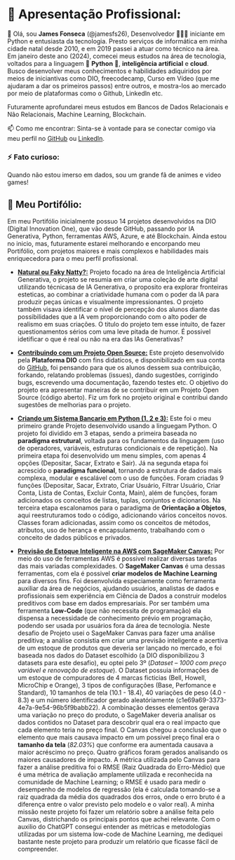  # 👔 Apresentação Profissional:  

👋 Olá, sou **James Fonseca** (@jamesfs26), Desenvolvedor 👨🏻‍💻 iniciante em Python e entusiasta da tecnologia. Presto serviços de informática em minha cidade natal desde 2010, e em 2019 passei a atuar como técnico na área. Em janeiro deste ano (2024), comecei meus estudos na área de tecnologia, voltados para a linguagem 🐍 **Python** 🐍, **inteligência artificial** e **cloud**. Busco desenvolver meus conhecimentos e habilidades adiquiridos por meios de iniciantivas como DIO, freecodecamp, Curso em Vídeo (que me ajudaram a dar os primeiros passos) entre outros, e mostra-los ao mercado por meio de plataformas como o Github, Linkedln etc.

Futuramente aprofundarei meus estudos em Bancos de Dados Relacionais e Não Relacionais, Machine Learning, Blockchain.


📫 Como me encontrar: Sinta-se à vontade para se conectar comigo via meu perfil no [GitHub](https://github.com/jamesfs26/jamesfs26/tree/main) ou [LinkedIn](https://www.linkedin.com/in/james-fonseca-545810b8/).

### ⚡ Fato curioso:
Quando não estou imerso em dados, sou um grande fã de animes e video games! 

## 💼 Meu Portifólio:

Em meu Portifólio inicialmente possuo 14 projetos desenvolvidos na DIO (Digital Innovation One), que vão desde GitHub, passando por IA Generativa, Python, ferramentas AWS, Azure, e até Blockchain. Ainda estou no inicio, mas, futuramente estarei melhorando e encorpando meu Portifólio, com projetos maiores e mais complexos e habilidades mais enriquecedora para o meu perfil profissional.

* **[Natural ou Faky Natty?:](https://github.com/jamesfs26/DesafiodeProjeto-Natural-FakeNatty)** Projeto focado na área de Inteligência Artificial Generativa, o projeto se resumia em criar uma coleção de arte digital utilizando técnicasa de IA Generativa, o proposito era explorar fronteiras esteticas, ao combinar a criatividade humana com o poder da IA para produzir peças únicas e visualmente impressionantes. O projeto também visava identificar o nível de percepção dos alunos diante das possibilidades que a IA vem proporcionando com o alto poder de realismo em suas criações. O titulo do projeto tem esse intuito, de fazer questionamentos sérios com uma leve pitada de humor. É possivel idetificar o que é real ou não na era das IAs Generativas?

* **[Contribuindo com um Projeto Open Source:](https://github.com/jamesfs26/Colaborando-com-um-Projeto-Open-Source-pela-DIO)** Este projeto desenvolvido pela **Plataforma DIO** com fins didaticos, e disponibilizado em sua conta do [GitHub](https://github.com/digitalinnovationone), foi pensando para que os alunos dessem sua contribuição, forkando, relatando problemas (issues), dando sugestões, corrigindo bugs, escrevendo uma documentação, fazendo testes etc. O objetivo do projeto era apresentar maneiras de se contribuir em um Projeto Open Source (código aberto). Fiz um fork no projeto original e contribui dando sugestões de melhorias para o projeto.

* **[Criando um Sistema Bancario em Python (1, 2 e 3):](https://github.com/jamesfs26/Desafio_Projeto_Criando_Sistema_Bancario3)** Este foi o meu primeiro grande Projeto desenvolvido usando a linguegam Python. O projeto foi dividido em 3 etapas, sendo a primeira baseada no **paradigma estrutural**, voltada para os fundamentos da linguagem (uso de operadores, variáveis, estruturas condicionais e de repetição). Na primeira etapa foi desenvolvido um menu simples, com apenas 4 opções (Depositar, Sacar, Extrato e Sair). Já na segunda etapa foi acrescido o **paradigma funcional**, tornando a estrutura de dados mais complexa, modular e escalável com o uso de funções. Foram criadas 9 funções (Depositar, Sacar, Extrato, Criar Usuário, Filtrar Usuário, Criar Conta, Lista de Contas, Excluir Conta, Main), além de funções, foram adicionados os conceitos de listas, tuplas, conjuntos e dicionarios. Na terceira etapa escalonamos para o paradigma de **Orientação a Objetos**, aqui reestruturamos todo o código, adicionando vários conceitos novos. Classes foram adicionadas, assim como os conceitos de métodos, atributos, uso de herança e encapsulamento, trabalhando com o conceito de dados públicos e privados.

* **[Previsão de Estoque Inteligente na AWS com SageMaker Canvas:](https://github.com/jamesfs26/Desafio-de-Projeto-AWS-sagemaker-canvas-estoque)** Por meio do uso de ferramentas AWS é possivel realizar diversas tarefas das mais variadas complexidades. O **SageMaker Canvas** é uma dessas ferramentas, com ela é possivel **criar modelos de Machine Learning** para diversos fins. Foi desenvolvida especiamente como ferramenta auxiliar da área de negócios, ajudando usuários, analistas de dados e profissionais sem experiência em Ciência de Dados a construir modelos preditivos com base em dados empresariais. Por ser também uma ferramenta **Low-Code** (que não necessita de programação) ela dispensa a necessidade de conhecimento prévio em programação, podendo ser usada por usuários fora da área de tecnologia. Neste desafio de Projeto usei o SageMaker Canvas para fazer uma análise preditiva; a análise consistia em criar uma previsão inteligente e acertiva de um estoque de produtos que deveria ser lançado no mercado, e foi baseada nos dados do Dataset escolhido (a DIO disponibilizou 3 datasets para este desafio), eu optei pelo 3º (*Dataset – 1000 com preço variável e renovação de estoque*). O Dataset possuia informações de um estoque de compuradores de 4 marcas ficticias (Bell, Howell, MicroChip e Orange), 3 tipos de configurações (Base, Perfomance e Standard), 10 tamanhos de tela (10.1 - 18.4), 40 variações de peso (4.0 - 8.3) e um número identificador gerado aleatóriamente (c1e69a69-3373-4e7a-9e54-96b5f9babb22). A combinação desses elementos gerava uma variação no preço do produto, o SageMaker deveria analisar os dados contidos no Dataset para descobrir qual era o real impacto que cada elemento teria no preço final. O Canvas chegou a conclusão que o elemento que mais causava impacto em um possivel preço final era o **tamanho da tela** (*82.03%*) que conforme era aumentada causava a maior acréscimo no preço. Quatro gráficos foram gerados analisando os maiores causadores de impacto. A métrica utilizada pelo Canvas para fazer a análise preditiva foi o RMSE (Raiz Quadrada do Erro-Médio) que é uma métrica de avaliação amplamente utilizada e reconhecida na comunidade de Machine Learning; o RMSE é usado para medir o desempenho de modelos de regressão (ela é calculada tomando-se a raiz quadrada da média dos quadrados dos erros, onde o erro bruto é a diferença entre o valor previsto pelo modelo e o valor real). A minha missão neste projeto foi fazer um relatório sobre a análise feita pelo Canvas, districhando os principais pontos que achei relevante. Com o auxilio do ChatGPT consegui entender as métricas e metodologias utilizadas por um sistema low-code de Machine Learning, me dediquei bastante neste projeto para produzir um relatório que ficasse fácil de compreender. 
